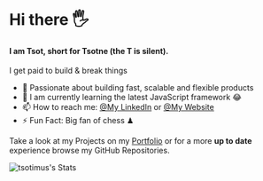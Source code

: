 # Hi there :raised_hand_with_fingers_splayed:
#### I am Tsot, short for Tsotne (the T is silent). 

I get paid to build & break things
- :telescope: Passionate about building fast, scalable and flexible products
- :seedling: I am currently learning the latest JavaScript framework 😂
- :mailbox: How to reach me: [@My LinkedIn](https://www.linkedin.com/in/tsotne-gvadzabia/) or [@My Website](https://tsotne.co.uk/contact)
- :zap: Fun Fact: Big fan of chess ♟ 

Take a look at my Projects on my [Portfolio](https://tsotne.co.uk/) or for a more **up to date** experience browse my GitHub Repositories.


![tsotimus's Stats](https://github-readme-stats.vercel.app/api?username=tsotimus&theme=vue-dark&show_icons=true&hide_border=true&count_private=true)
